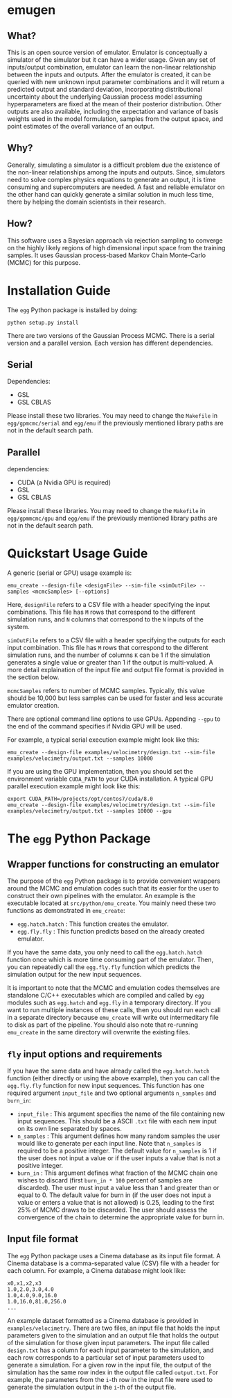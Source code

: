# emugen

## What?

This is an open source version of emulator. Emulator is conceptually a simulator of the simulator but it can have a wider usage. Given any set of inputs/output combination, emulator can learn the non-linear relationship between the inputs and outputs. After the emulator is created, it can be queried with new unknown input parameter combinations and it will return a predicted output and standard deviation, incorporating distributional uncertainty about the underlying Gaussian process model assuming hyperparameters are fixed at the mean of their posterior distribution. Other outputs are also available, including the expectation and variance of basis weights used in the model formulation, samples from the output space, and point estimates of the overall variance of an output.

## Why?

Generally, simulating a simulator is a difficult problem due the existence of the non-linear relationships among the inputs and outputs. Since, simulators need to solve complex physics equations to generate an output, it is time consuming and supercomputers are needed. A fast and reliable emulator on the other hand can quickly generate a similar solution in much less time, there by helping the domain scientists in their research.

## How?

This software uses a Bayesian approach via rejection sampling to converge on the highly likely regions of high dimensional input space from the training samples. It uses Gaussian process-based Markov Chain Monte-Carlo (MCMC) for this purpose.

# Installation Guide

The ``egg`` Python package is installed by doing:
```
python setup.py install
```

There are two versions of the Gaussian Process MCMC. There is a serial version and a parallel version. Each version has different dependencies.

## Serial

Dependencies:
  * GSL
  * GSL CBLAS 

Please install these two libraries. You may need to change the ``Makefile`` in ``egg/gpmcmc/serial`` and ``egg/emu`` if the previously mentioned library paths are not in the default search path.

## Parallel

dependencies:
  * CUDA (a Nvidia GPU is required)
  * GSL
  * GSL CBLAS

Please install these libraries. You may need to change the ``Makefile`` in ``egg/gpmmcmc/gpu`` and ``egg/emu`` if the previously mentioned library paths are not in the default search path.

# Quickstart Usage Guide

A generic (serial or GPU) usage example is:
```
emu_create --design-file <designFile> --sim-file <simOutFile> --samples <mcmcSamples> [--options]
```

Here, ``designFile`` refers to a CSV file with a header specifying the input combinations.
This file has ``M`` rows that correspond to the different simulation runs, and ``N`` columns that correspond to the ``N`` inputs of the system.

``simOutFile`` refers to a CSV file with a header specifying the outputs for each input combination.
This file has ``M`` rows that correspond to the different simulation runs, and the number of columns ``K`` can be 1 if the simulation generates a single value or greater than 1 if the output is multi-valued.
A more detail explaination of the input file and output file format is provided in the section below.

``mcmcSamples`` refers to number of MCMC samples. Typically, this value should be 10,000 but less samples can be used for faster and less accurate emulator creation.

There are optional command line options to use GPUs. Appending ``--gpu`` to the end of the command specifies if Nvidia GPU will be used.

For example, a typical serial execution example might look like this:
```
emu_create --design-file examples/velocimetry/design.txt --sim-file examples/velocimetry/output.txt --samples 10000
```

If you are using the GPU implementation, then you should set the environment variable ``CUDA_PATH`` to your CUDA installation.
A typical GPU parallel execution example might look like this:
```
export CUDA_PATH=/projects/opt/centos7/cuda/8.0
emu_create --design-file examples/velocimetry/design.txt --sim-file examples/velocimetry/output.txt --samples 10000 --gpu
```

# The ``egg`` Python Package

## Wrapper functions for constructing an emulator

The purpose of the ``egg`` Python package is to provide convenient wrappers around the MCMC and emulation codes such that its easier for the user to construct their own pipelines with the emulator.
An example is the executable located at ``src/python/emu_create``.
You mainly need these two functions as demonstrated in ``emu_create``: 
  * ``egg.hatch.hatch`` : This function creates the emulator.
  * ``egg.fly.fly`` : This function predicts based on the already created emulator.

If you have the same data, you only need to call the ``egg.hatch.hatch`` function once which is more time consuming part of the emulator.
Then, you can repeatedly call the ``egg.fly.fly`` function which predicts the simulation output for the new input sequences.

It is important to note that the MCMC and emulation codes themselves are standalone C/C++ executables which are compiled and called by ``egg`` modules such as ``egg.hatch`` and ``egg.fly`` in a temporary directory.
If you want to run multiple instances of these calls, then you should run each call in a separate directory because ``emu_create`` will write out intermeditary file to disk as part of the pipeline.
You should also note that re-running ``emu_create`` in the same directory will overwrite the existing files.

## ``fly`` input options and requirements

If you have the same data and have already called the ``egg.hatch.hatch`` function (either directly or using the above example), then you can call the ``egg.fly.fly`` function for new input sequences.
This function has one required argument ``input_file`` and two optional arguments ``n_samples`` and ``burn_in``: 
  * ``input_file`` : This argument specifies the name of the file containing new input sequences. This should be a ASCII ``.txt`` file with each new input on its own line separated by spaces.
  * ``n_samples`` : This argument defines how many random samples the user would like to generate per each input line. Note that ``n_samples`` is required to be a positive integer. The default value for ``n_samples`` is 1 if the user does not input a value or if the user inputs a value that is not a positive integer.
  * ``burn_in`` : This argument defines what fraction of the MCMC chain one wishes to discard (first ``burn_in * 100`` percent of samples are discarded). The user must input a value less than 1 and greater than or equal to 0. The default value for burn in (if the user does not input a value or enters a value that is not allowed) is 0.25, leading to the first 25% of MCMC draws to be discarded. The user should assess the convergence of the chain to determine the appropriate value for burn in.

## Input file format

The ``egg`` Python package uses a Cinema database as its input file format.
A Cinema database is a comma-separated value (CSV) file with a header for each column.
For example, a Cinema database might look like:
```
x0,x1,x2,x3
1.0,2.0,3.0,4.0
1.0,4.0,9.0,16.0
1.0,16.0,81.0,256.0
...
```

An example dataset formatted as a Cinema database is provided in ``examples/velocimetry``.
There are two files, an input file that holds the input parameters given to the simulation and an output file that holds the output of the simulation for those given input parameters.
The input file called ``design.txt`` has a column for each input parameter to the simulation, and each row corresponds to a particular set of input parameters used to generate a simulation.
For a given row in the input file, the output of the simulation has the same row index in the output file called ``output.txt``.
For example, the parameters from the ``i``-th row in the input file were used to generate the simulation output in the ``i``-th of the output file.

